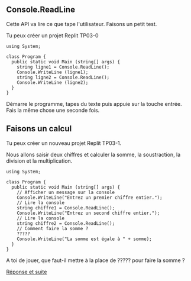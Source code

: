 ## Console.ReadLine

Cette API va lire ce que tape l'utilisateur. Faisons un petit test.

Tu peux créer un projet Replit TP03-0
```
using System;

class Program {
  public static void Main (string[] args) {
    string ligne1 = Console.ReadLine();
    Console.WriteLine (ligne1);
    string ligne2 = Console.ReadLine();
    Console.WriteLine (ligne2);
  }
}
```

Démarre le programme, tapes du texte puis appuie sur la touche entrée. Fais la même chose une seconde fois.

## Faisons un calcul

Tu peux créer un nouveau projet Replit TP03-1.

Nous allons saisir deux chiffres et calculer la somme, la soustraction, la division et la multiplication.

```
using System;

class Program {
  public static void Main (string[] args) {
    // Afficher un message sur la console
    Console.WriteLine("Entrez un premier chiffre entier.");
    // Lire la console
    string chiffre1 = Console.ReadLine();
    Console.WriteLine("Entrez un second chiffre entier.");
    // Lire la console
    string chiffre2 = Console.ReadLine();
    // Comment faire la somme ?
    ?????
    Console.WriteLine("La somme est égale à " + somme);
  }
}
```

A toi de jouer, que faut-il mettre à la place de ????? pour faire la somme ?

[Réponse et suite](03_01_TP.md)
